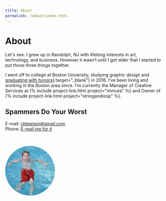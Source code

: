 ```yaml
---
title: About
permalink: /about/index.html
---
```


# About

Let's see. I grew up in Randolph, NJ with lifelong interests in art, technology, and business. However it wasn’t until I got older that I started to put those three things together.

I went off to college at Boston University, studying graphic design and [graduating with honors](https://youtu.be/M1B3gATS0GE?t=877){:target="_blank"} in 2016. I’ve been living and working in the Boston area since. I'm currently the Manager of Creative Services at {% include project-link.html project="immuta" %} and Owner of {% include project-link.html project="stringandloop" %}.

## Spammers Do Your Worst
E-mail: <a href="mailto:cblewisnj@gmail.com?subject=I%20clicked%20the %22E-Mail%22 link on your about page">cblewisnj@gmail.com</a>
<br>
Phone: <a href="mailto:cblewisnj@gmail.com?subject=Can I have your number?">E-mail me for it</a>


<img src="/assets/images/profile.jpg" style="border-radius:100%; width:10rem; margin-top: 2rem">
